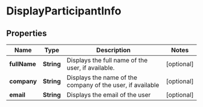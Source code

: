 
# DisplayParticipantInfo

## Properties
Name | Type | Description | Notes
------------ | ------------- | ------------- | -------------
**fullName** | **String** | Displays the full name of the user, if available.  |  [optional]
**company** | **String** | Displays the name of the company of the user, if available |  [optional]
**email** | **String** | Displays the email of the user |  [optional]



